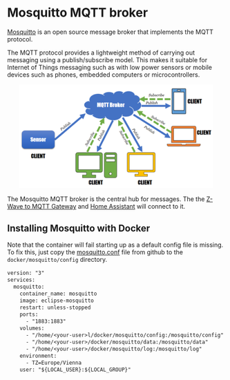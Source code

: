 # Mosquitto MQTT broker

[Mosquitto](https://mosquitto.org) is an open source message broker that implements the MQTT protocol.

The MQTT protocol provides a lightweight method of carrying out messaging using a publish/subscribe model. This makes it suitable for Internet of Things messaging such as with low power sensors or mobile devices such as phones, embedded computers or microcontrollers.

<p align="center">
<img src="../images/MosquittoMQTTArchitecture.png" width="450" title=" Mosquitto MQTT broker">
</p>

The Mosquitto MQTT broker is the central hub for messages. The the [Z-Wave to MQTT Gateway](./zwavejs2mqtt.md) and [Home Assistant](./ha_install.md) will connect to it.

## Installing Mosquitto with Docker

Note that the container will fail starting up as a default config file is missing. To fix this, just copy the [mosquitto.conf](https://github.com/eclipse/mosquitto/blob/master/mosquitto.conf) file from github to the `docker/mosquitto/config` directory.

```
version: "3"
services:
  mosquitto:
    container_name: mosquitto
    image: eclipse-mosquitto
    restart: unless-stopped
    ports:
      - "1883:1883"
    volumes:
      - "/home/<your-user>l/docker/mosquitto/config:/mosquitto/config"
      - "/home/<your-user>/docker/mosquitto/data:/mosquitto/data"
      - "/home/<your-user>/docker/mosquitto/log:/mosquitto/log"
    environment:
      - TZ=Europe/Vienna
    user: "${LOCAL_USER}:${LOCAL_GROUP}"
```

[comment]: # (When the container is running, you can access mosquitto via `http://<your-server/ip>:1883`)
